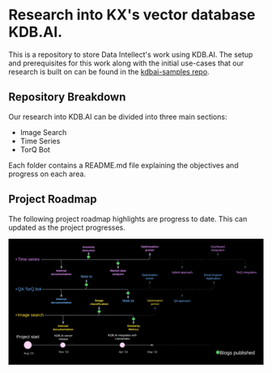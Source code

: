 # Research into KX's vector database KDB.AI.

This is a repository to store Data Intellect's work using KDB.AI. The setup and prerequisites for this work along with the initial use-cases that our research is built on can be found in the [kdbai-samples repo](https://github.com/KxSystems/kdbai-samples/tree/main).

## Repository Breakdown

Our research into KDB.AI can be divided into three main sections:
* Image Search
* Time Series
* TorQ Bot

Each folder contains a README.md file explaining the objectives and progress on each area. 

## Project Roadmap

The following project roadmap highlights are progress to date. This can updated as the project progresses.

![Project Roadmap](Project_Roadmap.png)

